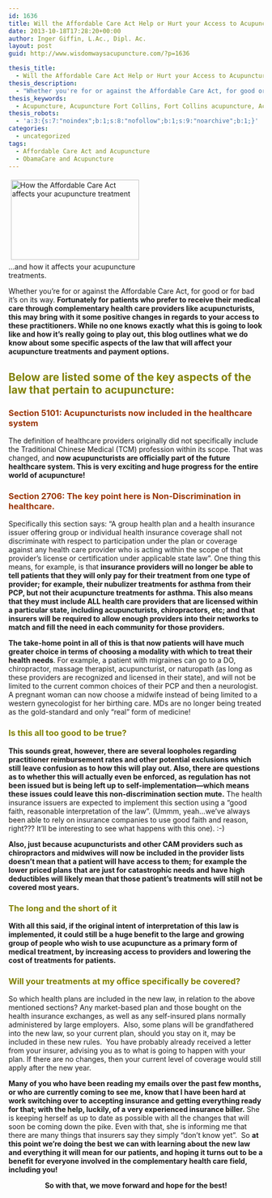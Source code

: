 ```yaml
---
id: 1636
title: Will the Affordable Care Act Help or Hurt your Access to Acupuncture?
date: 2013-10-18T17:28:20+00:00
author: Inger Giffin, L.Ac., Dipl. Ac.
layout: post
guid: http://www.wisdomwaysacupuncture.com/?p=1636

thesis_title:
  - Will the Affordable Care Act Help or Hurt your Access to Acupuncture?
thesis_description:
  - "Whether you're for or against the Affordable Care Act, for good or for bad, it's on its way. Fortunately for patients who prefer to receive their medical care through complementary health care providers like acupuncturists, this may bring with it some positive changes in regards to your access to these practitioners. This email outlines what we do know about some specific aspects of the law that will affect your acupuncture treatments and payment options."
thesis_keywords:
  - Acupuncture, Acupuncture Fort Collins, Fort Collins acupuncture, Acupuncture and Affordable Care Act, Affordable Care Act, Acupuncture insurance, ObamaCare
thesis_robots:
  - 'a:3:{s:7:"noindex";b:1;s:8:"nofollow";b:1;s:9:"noarchive";b:1;}'
categories:
  - uncategorized
tags:
  - Affordable Care Act and Acupuncture
  - ObamaCare and Acupuncture
---
```

<div style="width: 263px" class="wp-caption alignleft">
  <a title="Your Acupuncture and the Affordable Care Act" href="http://www.hhs.gov/opa/affordable-care-act/" target="_blank" rel="noopener"><img class=" " style="margin: 5px; border: 0px none;" title="Acupuncture and The Affordable Care Act" src="https://origin.ih.constantcontact.com/fs124/1102844965003/img/166.jpg" alt="How the Affordable Care Act affects your acupuncture treatment" width="253" height="158" align="left" border="0" hspace="5" vspace="5" /></a>
  
  <p class="wp-caption-text">
    &#8230;and how it affects your acupuncture treatments.
  </p>
</div>

Whether you&#8217;re for or against the Affordable Care Act, for good or for bad it&#8217;s on its way. **Fortunately for patients who prefer to receive their medical care through complementary health care providers like acupuncturists, this may bring with it some positive changes in regards to your access to these practitioners. While no one knows** **exactly** **what this is going to look like and how it&#8217;s really going to play out, this blog outlines what we do know about some specific aspects of the law that will affect your acupuncture treatments and payment options.**

## <span style="color: #808000;">Below are listed some of the key aspects of the law that pertain to acupuncture:</span>

### <span style="color: #993300;">Section 5101: Acupuncturists now included in the healthcare system</span>

The definition of healthcare providers originally did not specifically include the Traditional Chinese Medical (TCM) profession within its scope. That was changed, and **now acupuncturists are officially part of the future healthcare system. This is very exciting and huge progress for the entire world of acupuncture!**

### <span style="color: #993300;">Section 2706: The key point here is Non-Discrimination in healthcare.</span>

Specifically this section says: &#8220;A group health plan and a health insurance issuer offering group or individual health insurance coverage shall not discriminate with respect to participation under the plan or coverage against any health care provider who is acting within the scope of that provider&#8217;s license or certification under applicable state law&#8221;. One thing this means, for example, is that **insurance providers will no longer be able to tell patients that they will only pay for their treatment from one type of provider; for example, their nubulizer treatments for asthma from their PCP, but not their acupuncture treatments for asthma. This also means that they must include ALL health care providers that are licensed within a particular state, including acupuncturists, chiropractors, etc; and that insurers will be required to allow enough providers into their networks to match and fill the need in each community for those providers.**

<div>
  <div>
    <strong>The take-home point in all of this is </strong><strong>that</strong><strong> now patients will have much greater choice in terms of choosing a modality with which to treat their health needs</strong>. For example, a patient with migraines can go to a DO, chiropractor, massage therapist, acupuncturist, or naturopath (as long as these providers are recognized and licensed in their state), and will not be limited to the current common choices of their PCP and then a neurologist. A pregnant woman can now choose a midwife instead of being limited to a western gynecologist for her birthing care. MDs are no longer being treated as the gold-standard and only &#8220;real&#8221; form of medicine!
  </div>
</div>

### <span style="color: #808000;">Is this all too good to be true?</span>

**This sounds great, however, there are several loopholes regarding practitioner reimbursement rates and other potential exclusions which still leave confusion as to how this will play out. Also, there are questions as to whether this will actually even be enforced, as regulation has not been issued but is being left up to self-implementation&#8212;which means these issues could leave this non-discrimination section mute.** The health insurance issuers are expected to implement this section using a &#8220;good faith, reasonable interpretation of the law&#8221;. (Ummm, yeah&#8230;we&#8217;ve always been able to rely on insurance companies to use good faith and reason, right??? It&#8217;ll be interesting to see what happens with this one). :-)

**Also, just because acupuncturists and other CAM providers such as chiropractors and midwives will now be included in the provider lists doesn&#8217;t mean that a patient will have access to them; for example the lower priced plans that are just for catastrophic needs and have high deductibles will likely mean that those patient&#8217;s treatments will still not be covered most years.**

### <span style="color: #808000;">The long and the short of it</span>

**With all this said, if the original intent of interpretation of this law is implemented, it could still be a huge benefit to the large and growing group of people who wish to use acupuncture as a primary form of medical treatment, by increasing access to providers and lowering the cost of treatments for patients.** 

### <span style="color: #808000;">Will your treatments at my office specifically be covered?</span>

So which health plans are included in the new law, in relation to the above mentioned sections? Any market-based plan and those bought on the health insurance exchanges, as well as any self-insured plans normally administered by large employers.  Also, some plans will be grandfathered into the new law, so your current plan, should you stay on it, may be included in these new rules.  You have probably already received a letter from your insurer, advising you as to what is going to happen with your plan. If there are no changes, then your current level of coverage would still apply after the new year.

**Many of you who have been reading my emails over the past few months, or who are currently coming to see me, know that I have been hard at work switching over to accepting insurance and getting everything ready for that; with the help, luckily, of a very experienced insurance biller.** She is keeping herself as up to date as possible with all the changes that will soon be coming down the pike. Even with that, she is informing me that there are many things that insurers say they simply &#8220;don&#8217;t know yet&#8221;.  So **at this point we&#8217;re doing the best we can with learning about the new law and everything it will mean for our patients, and hoping it turns out to be a benefit for everyone involved in the complementary health care field, including you!**

<p style="text-align: center;">
  <strong>So with that, we move forward and hope for the best!</strong>
</p>